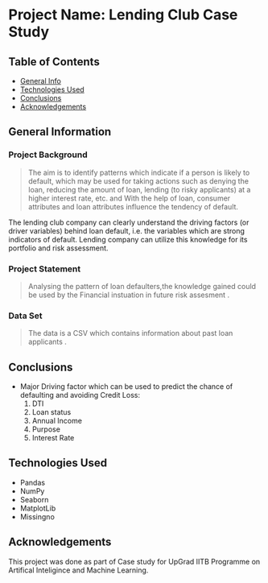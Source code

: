# Project Name: Lending Club Case Study

## Table of Contents

- [General Info](#general-information)
- [Technologies Used](#technologies-used)
- [Conclusions](#conclusions)
- [Acknowledgements](#acknowledgements)


## General Information

### Project Background

> The aim is to identify patterns which indicate if a person is likely to default, which may be used for taking actions such as denying the loan, reducing the amount of loan, lending (to risky applicants) at a higher interest rate, etc. and With the help of loan, consumer attributes and loan attributes influence the tendency of default.

The lending club company can clearly understand the driving factors (or driver variables) behind loan default, i.e. the variables which are strong indicators of default. Lending company can utilize this knowledge for its portfolio and risk assessment. 


### Project Statement

> Analysing the pattern of loan defaulters,the knowledge gained could be used by the Financial instuation in future risk assesment .

### Data Set

> The data is a CSV which contains information about past loan applicants .

## Conclusions

- Major Driving factor which can be used to predict the chance of defaulting and avoiding Credit Loss:
  1. DTI
  2. Loan status
  3. Annual Income
  4. Purpose
  5. Interest Rate 


## Technologies Used

- Pandas 
- NumPy 
- Seaborn 
- MatplotLib 
- Missingno

## Acknowledgements

This project was done as part of Case study for UpGrad IITB Programme on Artifical Inteligince and Machine Learning.

